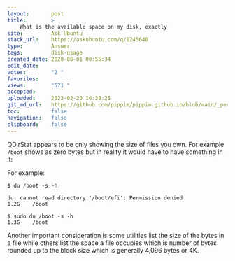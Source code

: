 ```yaml
---
layout:       post
title:        >
    What is the available space on my disk, exactly
site:         Ask Ubuntu
stack_url:    https://askubuntu.com/q/1245640
type:         Answer
tags:         disk-usage
created_date: 2020-06-01 00:55:34
edit_date:    
votes:        "2 "
favorites:    
views:        "571 "
accepted:     
uploaded:     2023-02-20 16:38:25
git_md_url:   https://github.com/pippim/pippim.github.io/blob/main/_posts/2020/2020-06-01-What-is-the-available-space-on-my-disk_-exactly.md
toc:          false
navigation:   false
clipboard:    false
---
```


QDirStat appears to be only showing the size of files you own. For example `/boot` shows as zero bytes but in reality it would have to have something in it:

For example:

``` 
$ du /boot -s -h

du: cannot read directory '/boot/efi': Permission denied
1.2G	/boot

$ sudo du /boot -s -h
1.3G	/boot
```

Another important consideration is some utilities list the size of the bytes in a file while others list the space a file occupies which is number of bytes rounded up to the block size which is generally 4,096 bytes or 4K.
